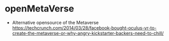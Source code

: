 # openMetaVerse
- Alternative opensource of the Metaverse https://techcrunch.com/2014/03/28/facebook-bought-oculus-vr-to-create-the-metaverse-or-why-angry-kickstarter-backers-need-to-chill/
